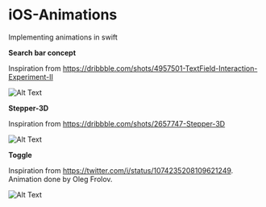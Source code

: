 # iOS-Animations
Implementing animations in swift

**Search bar concept**

Inspiration from https://dribbble.com/shots/4957501-TextField-Interaction-Experiment-II

![Alt Text](https://github.com/jainadit27/iOS-Animations/blob/master/Screenshots/search_bar.gif)

**Stepper-3D**

Inspiration from https://dribbble.com/shots/2657747-Stepper-3D

![Alt Text](https://github.com/jainadit27/iOS-Animations/blob/master/Screenshots/stepper.gif)

**Toggle**

Inspiration from https://twitter.com/i/status/1074235208109621249. Animation done by Oleg Frolov.

![Alt Text](https://github.com/jainadit27/iOS-Animations/blob/master/Screenshots/toggle.gif)
